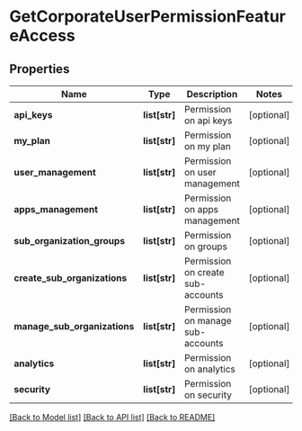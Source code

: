 # GetCorporateUserPermissionFeatureAccess

## Properties
Name | Type | Description | Notes
------------ | ------------- | ------------- | -------------
**api_keys** | **list[str]** | Permission on api keys | [optional] 
**my_plan** | **list[str]** | Permission on my plan | [optional] 
**user_management** | **list[str]** | Permission on user management | [optional] 
**apps_management** | **list[str]** | Permission on apps management | [optional] 
**sub_organization_groups** | **list[str]** | Permission on groups | [optional] 
**create_sub_organizations** | **list[str]** | Permission on create sub-accounts | [optional] 
**manage_sub_organizations** | **list[str]** | Permission on manage sub-accounts | [optional] 
**analytics** | **list[str]** | Permission on analytics | [optional] 
**security** | **list[str]** | Permission on security | [optional] 

[[Back to Model list]](../README.md#documentation-for-models) [[Back to API list]](../README.md#documentation-for-api-endpoints) [[Back to README]](../README.md)


